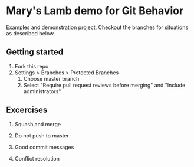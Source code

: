 # Mary's Lamb demo for Git Behavior

Examples and demonstration project.  Checkout the branches for situations as described below.

## Getting started
1. Fork this repo
2. Settings > Branches > Protected Branches
    1. Choose master branch
    2. Select "Require pull request reviews before merging" and "Include administrators"

## Excercises

1. Squash and merge

1. Do not push to master

1. Good commit messages

1. Conflict resolution

